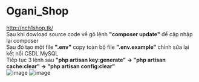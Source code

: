 # Ogani_Shop
http://nch1shop.tk/ <br>
Sau khi dowload source code về gõ lệnh <b>"composer update"</b> để cập nhập lại composer <br>
Sau đó tạo một file <b>".env"</b> copy toàn bộ file <b>".env.example"</b> chỉnh sửa lại kết nối CSDL MySQL<br>
Tiếp tục 3 lệnh sau <b>"php artisan key:generate" -> "php artisan cache:clear" -> "php artisan config:clear"</b> <br>
![image](https://user-images.githubusercontent.com/96273974/148952912-9af92782-59a2-4731-af5b-d3d9d6efae7b.png)
![image](https://user-images.githubusercontent.com/96273974/148952957-e3259871-3bd2-4ecd-8ed3-8194cd79bec4.png)


